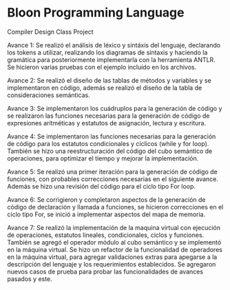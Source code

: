 # Bloon Programming Language

Compiler Design Class Project

Avance 1:
Se realizó el análisis de léxico y sintáxis del lenguaje, declarando los tokens a utilizar, realizando los diagramas de sintaxis y haciendo la gramática para posteriormente implementarla con la herramienta ANTLR. Se hicieron varias pruebas con el ejemplo incluído en los archivos.

Avance 2:
Se realizó el diseño de las tablas de métodos y variables y se implementaron en código, además se realizó el diseño de la tabla de consideraciones semánticas.

Avance 3:
Se implementaron los cuádruplos para la generación de código y se realizaron las funciones necesarias para la generación de código de expresiones aritméticas y estatutos de asignación, lectura y escritura.

Avance 4:
Se implementaron las funciones necesarias para la generación de código para los estatutos condicionales y cíclicos (while y for loop). También se hizo una reestructuración del código del cubo semántico de operaciones, para optimizar el tiempo y mejorar la implementación.

Avance 5:
Se realizó una primer iteración para la generación de código de funciones, con probables correcciones necesarias en el siguiente avance. Además se hizo una revisión del código para el ciclo tipo For loop.

Avance 6:
Se corrigieron y completaron aspectos de la generación de código de declaración y llamada a funciones, se hicieron correcciones en el ciclo tipo For, se inició a implementar aspectos del mapa de memoria.

Avance 7:
Se realizó la implementación de la maquina virtual con ejecución de operaciones, estatutos lineales, condicionales, ciclos y funciones. También se agregó el operador módulo al cubo semántico y se implementó en la máquina virtual. Se hizo un refactor de la funcionalidad de operadores en la máquina virtual, para agregar validaciones extras para apegarse a la descripción del lenguaje y los requerimientos establecidos. Se agregaron nuevos casos de prueba para probar las funcionalidades de avances pasados y este.
